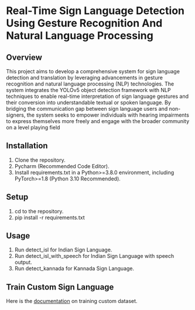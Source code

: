 
# Real-Time Sign Language Detection Using Gesture Recognition And Natural Language Processing

## Overview

This project aims to develop a comprehensive system for sign language detection and translation by 
leveraging advancements in gesture recognition and natural language processing (NLP) 
technologies. The system integrates the YOLOv5 object detection framework with NLP techniques 
to enable real-time interpretation of sign language gestures and their conversion into understandable 
textual or spoken language. By bridging the communication gap between sign language users and 
non-signers, the system seeks to empower individuals with hearing impairments to express 
themselves more freely and engage with the broader community on a level playing field

## Installation 

1. Clone the repository.
2. Pycharm (Recommended Code Editor).
3. Install requirements.txt in a Python>=3.8.0 environment, including PyTorch>=1.8  (Python 3.10 Recommended).

## Setup

1. cd to the repository.
2. pip install -r requirements.txt

## Usage

1. Run detect_isl for Indian Sign Language.
2. Run detect_isl_with_speech for Indian Sign Language with speech output.
3. Run detect_kannada for Kannada Sign Language.

## Train Custom Sign Language

Here is the [documentation](https://docs.ultralytics.com/yolov5/tutorials/train_custom_data/) on training custom dataset.

